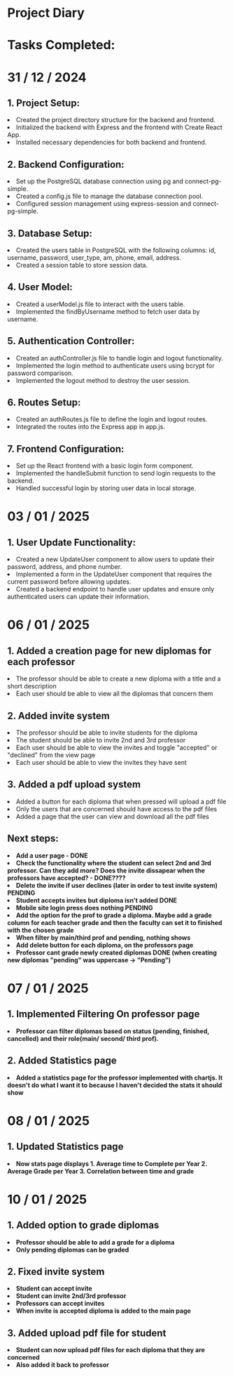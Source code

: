 # Project Diary 
# Tasks Completed:

# 31 / 12 / 2024
## 1. Project Setup:

<li> Created the project directory structure for the backend and frontend.
<li>Initialized the backend with Express and the frontend with Create React App.
<li>Installed necessary dependencies for both backend and frontend.

## 2. Backend Configuration:

<li> Set up the PostgreSQL database connection using pg and connect-pg-simple.
<li>Created a config.js file to manage the database connection pool.
<li>Configured session management using express-session and connect-pg-simple.

## 3. Database Setup:

<li>Created the users table in PostgreSQL with the following columns:
id, username, password, user_type, am, phone, email, address.
<li>Created a session table to store session data.

## 4. User Model:

<li>Created a userModel.js file to interact with the users table.
<li>Implemented the findByUsername method to fetch user data by username.

## 5. Authentication Controller:

<li>Created an authController.js file to handle login and logout functionality.
<li>Implemented the login method to authenticate users using bcrypt for password comparison.
<li>Implemented the logout method to destroy the user session.

##  6. Routes Setup:

<li>Created an authRoutes.js file to define the login and logout routes.
<li>Integrated the routes into the Express app in app.js.

## 7. Frontend Configuration:

<li>Set up the React frontend with a basic login form component.
<li>Implemented the handleSubmit function to send login requests to the backend.
<li>Handled successful login by storing user data in local storage.


# 03 / 01 / 2025


##  1. User Update Functionality:

<li>Created a new UpdateUser component to allow users to update their password, address, and phone number.
<li>Implemented a form in the UpdateUser component that requires the current password before allowing updates.
<li>Created a backend endpoint to handle user updates and ensure only authenticated users can update their information.



# 06 / 01 / 2025

## 1. Added a creation page for new diplomas for each professor 

<li>The professor should be able to create a new diploma with a title and a short description
<li>Each user should be able to view all the diplomas that concern them

## 2. Added invite system 

<li>The professor should be able to invite students for the diploma 
<li>The student should be able to invite 2nd and 3rd professor 
<li>Each user should be able to view the invites and toggle "accepted" or "declined" from the view page 
<li>Each user should be able to view the invites they have sent

## 3. Added a pdf upload system

<li>Added a button for each diploma that when pressed will upload a pdf file
<li>Only the users that are concerned should have access to the pdf files
<li>Added a page that the user can view and download all the pdf files 

## <b>Next steps: 

<li>Add a user page - <b>DONE
<li>Check the functionality where the student can select 2nd and 3rd professor. Can they add more? Does the invite dissapear when the professors have accepted? - <b>DONE????
<li>Delete the invite if user declines (later in order to test invite system) <b>PENDING 
<li>Student accepts invites but diploma isn't added <b> DONE
<li>Mobile site login press does nothing <b>PENDING
<li>Add the option for the prof to grade a diploma. Maybe add a grade column for each teacher grade and then the faculty can set it to finished with the chosen grade 
<li>When filter by main/third prof and pending, nothing shows 
<li>Add delete button for each diploma, on the professors page 
<li>Professor cant grade newly created diplomas <b>DONE (when creating new diplomas "pending" was uppercase -> "Pending")

# 07 / 01 / 2025

## 1. Implemented Filtering On professor page 

<li> Professor can filter diplomas based on status (pending, finished, cancelled) and their role(main/ second/ third prof).

## 2. Added Statistics page

<li> Added a statistics page for the professor implemented with chartjs. It doesn't do what I want it to because I haven't decided the stats it should show



# 08 / 01 / 2025

## 1. Updated Statistics page

<li>Now stats page displays 1. Average time to Complete per Year 2. Average Grade per Year 3. Correlation between time and grade


# 10 / 01 / 2025

## 1. Added option to grade diplomas

<li>Professor should be able to add a grade for a diploma
<li>Only pending diplomas can be graded

## 2. Fixed invite system

<li>Student can accept invite
<li>Student can invite 2nd/3rd professor
<li>Professors can accept invites
<li>When invite is accepted diploma is added to the main page 

## 3. Added upload pdf file for student

<li>Student can now upload pdf files for each diploma that they are concerned
<li>Also added it back to professor 